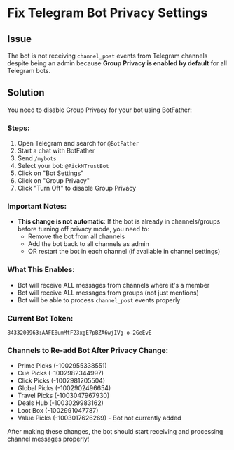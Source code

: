 # Fix Telegram Bot Privacy Settings

## Issue
The bot is not receiving `channel_post` events from Telegram channels despite being an admin because **Group Privacy is enabled by default** for all Telegram bots.

## Solution
You need to disable Group Privacy for your bot using BotFather:

### Steps:
1. Open Telegram and search for `@BotFather`
2. Start a chat with BotFather
3. Send `/mybots`
4. Select your bot: `@PickNTrustBot`
5. Click on "Bot Settings"
6. Click on "Group Privacy"
7. Click "Turn Off" to disable Group Privacy

### Important Notes:
- **This change is not automatic**: If the bot is already in channels/groups before turning off privacy mode, you need to:
  - Remove the bot from all channels
  - Add the bot back to all channels as admin
  - OR restart the bot in each channel (if available in channel settings)

### What This Enables:
- Bot will receive ALL messages from channels where it's a member
- Bot will receive ALL messages from groups (not just mentions)
- Bot will be able to process `channel_post` events properly

### Current Bot Token:
`8433200963:AAFE8umMtF23xgE7pBZA6wjIVg-o-2GeEvE`

### Channels to Re-add Bot After Privacy Change:
- Prime Picks (-1002955338551)
- Cue Picks (-1002982344997) 
- Click Picks (-1002981205504)
- Global Picks (-1002902496654)
- Travel Picks (-1003047967930)
- Deals Hub (-1003029983162)
- Loot Box (-1002991047787)
- Value Picks (-1003017626269) - Bot not currently added

After making these changes, the bot should start receiving and processing channel messages properly!